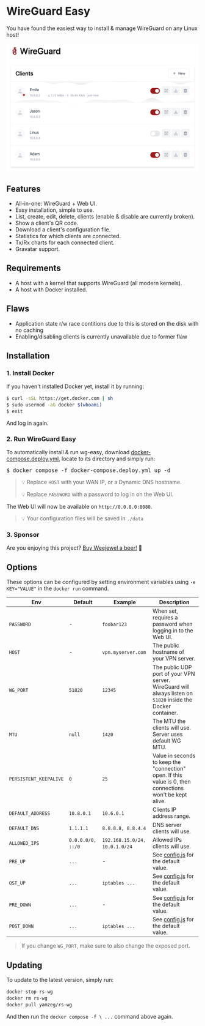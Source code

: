 # WireGuard Easy

You have found the easiest way to install & manage WireGuard on any Linux host!

<p align="center">
  <img src="./assets/screenshot.png" width="802" />
</p>

## Features

* All-in-one: WireGuard + Web UI.
* Easy installation, simple to use.
* List, create, edit, delete, clients (enable & disable are currently broken).
* Show a client's QR code.
* Download a client's configuration file.
* Statistics for which clients are connected.
* Tx/Rx charts for each connected client.
* Gravatar support.

## Requirements

* A host with a kernel that supports WireGuard (all modern kernels).
* A host with Docker installed.

## Flaws

* Application state r/w race contitions due to this is stored on the disk with no caching
* Enabling/disabling clients is currently unavailable due to former flaw

## Installation

### 1. Install Docker

If you haven't installed Docker yet, install it by running:

```bash
$ curl -sSL https://get.docker.com | sh
$ sudo usermod -aG docker $(whoami)
$ exit
```

And log in again.

### 2. Run WireGuard Easy

To automatically install & run wg-easy, download [docker-compose.deploy.yml](https://github.com/Yamzik/rs-wg/blob/master/docker-compose.deploy.yml), locate to its directory and simply run:

<pre>
$ docker compose -f docker-compose.deploy.yml up -d
</pre>

> 💡 Replace `HOST` with your WAN IP, or a Dynamic DNS hostname.
> 
> 💡 Replace `PASSWORD` with a password to log in on the Web UI.

The Web UI will now be available on `http://0.0.0.0:8080`.

> 💡 Your configuration files will be saved in `./data`

### 3. Sponsor

Are you enjoying this project? [Buy Weejewel a beer!](https://github.com/sponsors/WeeJeWel) 🍻

## Options

These options can be configured by setting environment variables using `-e KEY="VALUE"` in the `docker run` command.

| Env | Default | Example | Description |
| - | - | - | - |
| `PASSWORD` | - | `foobar123` | When set, requires a password when logging in to the Web UI. |
| `HOST` | - | `vpn.myserver.com` | The public hostname of your VPN server. |
| `WG_PORT` | `51820` | `12345` | The public UDP port of your VPN server. WireGuard will always listen on `51820` inside the Docker container. |
| `MTU` | `null` | `1420` | The MTU the clients will use. Server uses default WG MTU. |
| `PERSISTENT_KEEPALIVE` | `0` | `25` | Value in seconds to keep the "connection" open. If this value is 0, then connections won't be kept alive. |
| `DEFAULT_ADDRESS` | `10.8.0.1` | `10.6.0.1` | Clients IP address range. |
| `DEFAULT_DNS` | `1.1.1.1` | `8.8.8.8, 8.8.4.4` | DNS server clients will use. |
| `ALLOWED_IPS` | `0.0.0.0/0, ::/0` | `192.168.15.0/24, 10.0.1.0/24` | Allowed IPs clients will use. |
| `PRE_UP` | `...` | - | See [config.js](https://github.com/WeeJeWel/wg-easy/blob/master/src/config.js#L19) for the default value. |
| `OST_UP` | `...` | `iptables ...` | See [config.js](https://github.com/WeeJeWel/wg-easy/blob/master/src/config.js#L20) for the default value. |
| `PRE_DOWN` | `...` | - | See [config.js](https://github.com/WeeJeWel/wg-easy/blob/master/src/config.js#L27) for the default value. |
| `POST_DOWN` | `...` | `iptables ...` | See [config.js](https://github.com/WeeJeWel/wg-easy/blob/master/src/config.js#L28) for the default value. |

> If you change `WG_PORT`, make sure to also change the exposed port.

## Updating

To update to the latest version, simply run:

```bash
docker stop rs-wg
docker rm rs-wg
docker pull yamzeg/rs-wg
```

And then run the `docker compose -f \ ...` command above again.
